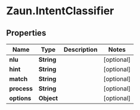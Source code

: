 # Zaun.IntentClassifier

## Properties
Name | Type | Description | Notes
------------ | ------------- | ------------- | -------------
**nlu** | **String** |  | [optional] 
**hint** | **String** |  | [optional] 
**match** | **String** |  | [optional] 
**process** | **String** |  | [optional] 
**options** | **Object** |  | [optional] 


